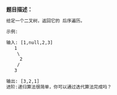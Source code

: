 **题目描述：**

```txt
给定一个二叉树，返回它的 后序遍历。

示例:

输入: [1,null,2,3]  
   1
    \
     2
    /
   3 

输出: [3,2,1]
进阶:递归算法很简单，你可以通过迭代算法完成吗？

```
